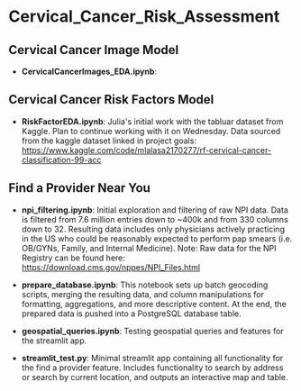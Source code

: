 # Cervical_Cancer_Risk_Assessment
       
## Cervical Cancer Image Model
* <b>CervicalCancerImages_EDA.ipynb</b>:  

## Cervical Cancer Risk Factors Model
* <b>RiskFactorEDA.ipynb</b>: Julia's initial work with the tabluar dataset from Kaggle. Plan to continue working with it on Wednesday. Data sourced from the kaggle dataset linked in project goals: https://www.kaggle.com/code/mlalasa2170277/rf-cervical-cancer-classification-99-acc 

## Find a Provider Near You
* <b>npi_filtering.ipynb</b>: Initial exploration and filtering of raw NPI data.  Data is filtered from 7.6 million entries down to ~400k and from 330 columns down to 32.  Resulting data includes only physicians actively practicing in the US who could be reasonably expected to perform pap smears (i.e. OB/GYNs, Family, and Internal Medicine). Note: Raw data for the NPI Registry can be found here: https://download.cms.gov/nppes/NPI_Files.html

* <b>prepare_database.ipynb</b>: This notebook sets up batch geocoding scripts, merging the resulting data, and column manipulations for formatting, aggregations, and more descriptive content.  At the end, the prepared data is pushed into a PostgreSQL database table.

* <b>geospatial_queries.ipynb</b>: Testing geospatial queries and features for the streamlit app.

* <b>streamlit_test.py</b>: Minimal streamlit app containing all functionality for the find a provider feature.  Includes functionality to search by address or search by current location, and outputs an interactive map and table.
